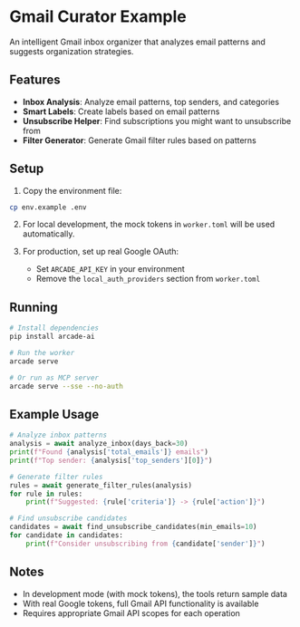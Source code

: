 # Gmail Curator Example

An intelligent Gmail inbox organizer that analyzes email patterns and suggests organization strategies.

## Features

- **Inbox Analysis**: Analyze email patterns, top senders, and categories
- **Smart Labels**: Create labels based on email patterns
- **Unsubscribe Helper**: Find subscriptions you might want to unsubscribe from
- **Filter Generator**: Generate Gmail filter rules based on patterns

## Setup

1. Copy the environment file:
```bash
cp env.example .env
```

2. For local development, the mock tokens in `worker.toml` will be used automatically.

3. For production, set up real Google OAuth:
   - Set `ARCADE_API_KEY` in your environment
   - Remove the `local_auth_providers` section from `worker.toml`

## Running

```bash
# Install dependencies
pip install arcade-ai

# Run the worker
arcade serve

# Or run as MCP server
arcade serve --sse --no-auth
```

## Example Usage

```python
# Analyze inbox patterns
analysis = await analyze_inbox(days_back=30)
print(f"Found {analysis['total_emails']} emails")
print(f"Top sender: {analysis['top_senders'][0]}")

# Generate filter rules
rules = await generate_filter_rules(analysis)
for rule in rules:
    print(f"Suggested: {rule['criteria']} -> {rule['action']}")

# Find unsubscribe candidates
candidates = await find_unsubscribe_candidates(min_emails=10)
for candidate in candidates:
    print(f"Consider unsubscribing from {candidate['sender']}")
```

## Notes

- In development mode (with mock tokens), the tools return sample data
- With real Google tokens, full Gmail API functionality is available
- Requires appropriate Gmail API scopes for each operation